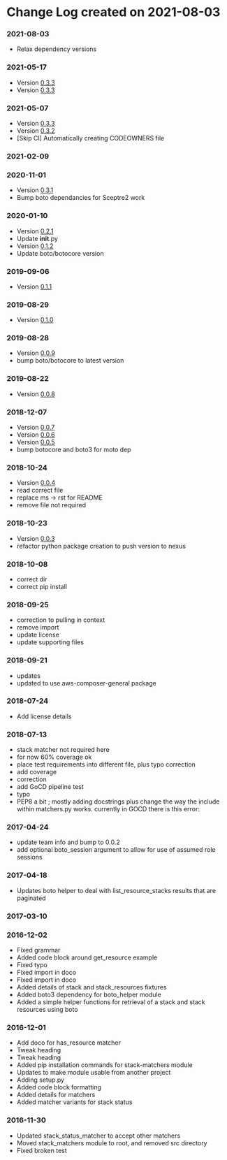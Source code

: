 # Change Log created on 2021-08-03

### 2021-08-03
  * Relax dependency versions

### 2021-05-17
  * Version [0.3.3](../../releases/tag/0.3.3)
  * Version [0.3.3](../../releases/tag/0.3.3)

### 2021-05-07
  * Version [0.3.3](../../releases/tag/0.3.3)
  * Version [0.3.2](../../releases/tag/0.3.2)
  * [Skip CI] Automatically creating CODEOWNERS file

### 2021-02-09

### 2020-11-01
  * Version [0.3.1](../../releases/tag/0.3.1)
  * Bump boto dependancies for Sceptre2 work

### 2020-01-10
  * Version [0.2.1](../../releases/tag/0.2.1)
  * Update __init__.py
  * Version [0.1.2](../../releases/tag/0.1.2)
  * Update boto/botocore version

### 2019-09-06
  * Version [0.1.1](../../releases/tag/0.1.1)

### 2019-08-29
  * Version [0.1.0](../../releases/tag/0.1.0)

### 2019-08-28
  * Version [0.0.9](../../releases/tag/0.0.9)
  * bump boto/botocore to latest version

### 2019-08-22
  * Version [0.0.8](../../releases/tag/0.0.8)

### 2018-12-07
  * Version [0.0.7](../../releases/tag/0.0.7)
  * Version [0.0.6](../../releases/tag/0.0.6)
  * Version [0.0.5](../../releases/tag/0.0.5)
  * bump botocore and boto3 for moto dep

### 2018-10-24
  * Version [0.0.4](../../releases/tag/0.0.4)
  * read correct file
  * replace ms -> rst for README
  * remove file not required

### 2018-10-23
  * Version [0.0.3](../../releases/tag/0.0.3)
  * refactor python package creation to push version to nexus

### 2018-10-08
  * correct dir
  * correct pip install

### 2018-09-25
  * correction to pulling in context
  * remove import
  * update license
  * update supporting files

### 2018-09-21
  * updates
  * updated to use aws-composer-general package

### 2018-07-24
  * Add license details

### 2018-07-13
  * stack matcher not required here
  * for now 60% coverage ok
  * place test requirements into different file, plus typo correction
  * add coverage
  * correction
  * add GoCD pipeline test
  * typo
  * PEP8 a bit ; mostly adding docstrings plus change the way the include within matchers.py works. currently in GOCD there is this error:

### 2017-04-24
  * update team info and bump to 0.0.2
  * add optional boto_session argument to allow for use of assumed role sessions

### 2017-04-18
  * Updates boto helper to deal with list_resource_stacks results that are paginated

### 2017-03-10

### 2016-12-02
  * Fixed grammar
  * Added code block around get_resource example
  * Fixed typo
  * Fixed import in doco
  * Fixed import in doco
  * Added details of stack and stack_resources fixtures
  * Added boto3 dependency for boto_helper module
  * Added a simple helper functions for retrieval of a stack and stack resources using boto

### 2016-12-01
  * Add doco for has_resource matcher
  * Tweak heading
  * Tweak heading
  * Added pip installation commands for stack-matchers module
  * Updates to make module usable from another project
  * Adding setup.py
  * Added code block formatting
  * Added details for matchers
  * Added matcher variants for stack status

### 2016-11-30
  * Updated stack_status_matcher to accept other matchers
  * Moved stack_matchers module to root, and removed src directory
  * Fixed broken test
